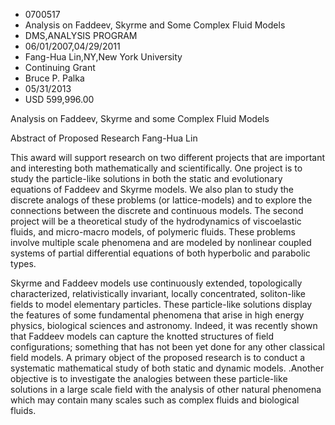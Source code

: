 
* 0700517
* Analysis on Faddeev, Skyrme and Some Complex Fluid Models
* DMS,ANALYSIS PROGRAM
* 06/01/2007,04/29/2011
* Fang-Hua Lin,NY,New York University
* Continuing Grant
* Bruce P. Palka
* 05/31/2013
* USD 599,996.00

Analysis on Faddeev, Skyrme and some Complex Fluid Models

Abstract of Proposed Research Fang-Hua Lin

This award will support research on two different projects that are important
and interesting both mathematically and scientifically. One project is to study
the particle-like solutions in both the static and evolutionary equations of
Faddeev and Skyrme models. We also plan to study the discrete analogs of these
problems (or lattice-models) and to explore the connections between the discrete
and continuous models. The second project will be a theoretical study of the
hydrodynamics of viscoelastic fluids, and micro-macro models, of polymeric
fluids. These problems involve multiple scale phenomena and are modeled by
nonlinear coupled systems of partial differential equations of both hyperbolic
and parabolic types.

Skyrme and Faddeev models use continuously extended, topologically
characterized, relativistically invariant, locally concentrated, soliton-like
fields to model elementary particles. These particle-like solutions display the
features of some fundamental phenomena that arise in high energy physics,
biological sciences and astronomy. Indeed, it was recently shown that Faddeev
models can capture the knotted structures of field configurations; something
that has not been yet done for any other classical field models. A primary
object of the proposed research is to conduct a systematic mathematical study of
both static and dynamic models. .Another objective is to investigate the
analogies between these particle-like solutions in a large scale field with the
analysis of other natural phenomena which may contain many scales such as
complex fluids and biological fluids.
